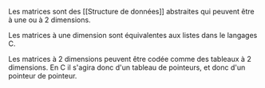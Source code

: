 Les matrices sont des [[Structure de données]] abstraites qui peuvent être à une ou à 2 dimensions.

Les matrices à une dimension sont équivalentes aux listes dans le langages C.

Les matrices à 2 dimensions peuvent être codée comme des tableaux à 2 dimensions. En C il s'agira donc d'un tableau de pointeurs, et donc d'un pointeur de pointeur.
